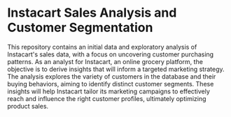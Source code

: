 # Instacart Sales Analysis and Customer Segmentation
This repository contains an initial data and exploratory analysis of Instacart's sales data, with a focus on uncovering customer purchasing patterns. As an analyst for Instacart, an online grocery platform, the objective is to derive insights that will inform a targeted marketing strategy. The analysis explores the variety of customers in the database and their buying behaviors, aiming to identify distinct customer segments. These insights will help Instacart tailor its marketing campaigns to effectively reach and influence the right customer profiles, ultimately optimizing product sales.
